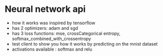 <h1>Neural network api</h1>

<ul>
  <li>how it works was inspired by tensorflow</li>
  <li>has 2 optimizers: adam and sgd</li>
  <li>has 3 loss functions: mse, crossCategorical entropy, softmax_combined_with_crossentropy</li>
  <li>test client to show you how it works by predicting on the mnist dataset</li>
  <li>activations available : softmax and relu</li>
</ul>
